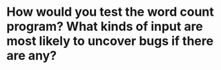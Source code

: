 # How would you test the word count program? What kinds of input are most likely to uncover bugs if there are any?
